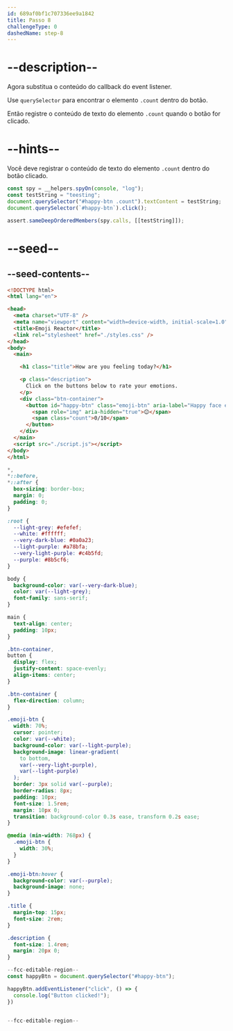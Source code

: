 ```yaml
---
id: 689af0bf1c707336ee9a1842
title: Passo 8
challengeType: 0
dashedName: step-8
---
```


# --description--

Agora substitua o conteúdo do callback do event listener.

Use `querySelector` para encontrar o elemento `.count` dentro do botão.

Então registre o conteúdo de texto do elemento `.count` quando o botão for clicado.

# --hints--

Você deve registrar o conteúdo de texto do elemento `.count` dentro do botão clicado.

```js
const spy = __helpers.spyOn(console, "log");
const testString = "teesting";
document.querySelector("#happy-btn .count").textContent = testString;
document.querySelector(`#happy-btn`).click();

assert.sameDeepOrderedMembers(spy.calls, [[testString]]);
```

# --seed--

## --seed-contents--

```html
<!DOCTYPE html>
<html lang="en">

<head>
  <meta charset="UTF-8" />
  <meta name="viewport" content="width=device-width, initial-scale=1.0" />
  <title>Emoji Reactor</title>
  <link rel="stylesheet" href="./styles.css" />
</head>
<body>
  <main>

    <h1 class="title">How are you feeling today?</h1>

    <p class="description">
      Click on the buttons below to rate your emotions.
    </p>
    <div class="btn-container">
      <button id="happy-btn" class="emoji-btn" aria-label="Happy face emoji">
        <span role="img" aria-hidden="true">😊</span>
        <span class="count">0/10</span>
      </button>
    </div>
  </main>
  <script src="./script.js"></script>
</body>
</html>
```

```css
*,
*::before,
*::after {
  box-sizing: border-box;
  margin: 0;
  padding: 0;
}

:root {
  --light-grey: #efefef;
  --white: #ffffff;
  --very-dark-blue: #0a0a23;
  --light-purple: #a78bfa;
  --very-light-purple: #c4b5fd;
  --purple: #8b5cf6;
}

body {
  background-color: var(--very-dark-blue);
  color: var(--light-grey);
  font-family: sans-serif;
}

main {
  text-align: center;
  padding: 10px;
}

.btn-container,
button {
  display: flex;
  justify-content: space-evenly;
  align-items: center;
}

.btn-container {
  flex-direction: column;
}

.emoji-btn {
  width: 70%;
  cursor: pointer;
  color: var(--white);
  background-color: var(--light-purple);
  background-image: linear-gradient(
    to bottom,
    var(--very-light-purple),
    var(--light-purple)
  );
  border: 3px solid var(--purple);
  border-radius: 8px;
  padding: 10px;
  font-size: 1.5rem;
  margin: 10px 0;
  transition: background-color 0.3s ease, transform 0.2s ease;
}

@media (min-width: 768px) {
  .emoji-btn {
    width: 30%;
  }
}

.emoji-btn:hover {
  background-color: var(--purple);
  background-image: none;
}

.title {
  margin-top: 15px;
  font-size: 2rem;
}

.description {
  font-size: 1.4rem;
  margin: 20px 0;
}
```

```js
--fcc-editable-region--
const happyBtn = document.querySelector("#happy-btn");

happyBtn.addEventListener("click", () => {
  console.log("Button clicked!");
})


--fcc-editable-region--
```
